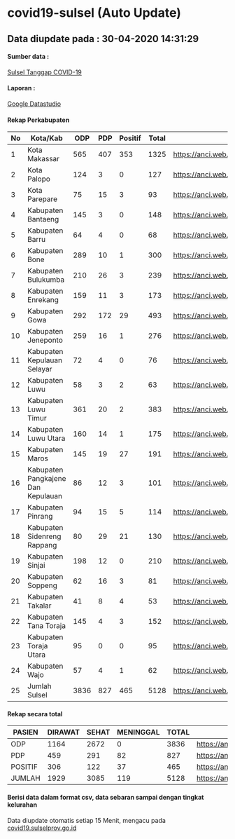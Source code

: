 
# covid19-sulsel (Auto Update)

## Data diupdate pada : 30-04-2020 14:31:29

#### Sumber data :
[Sulsel Tanggap COVID-19](https://covid19.sulselprov.go.id)

#### Laporan :
[Google Datastudio](https://datastudio.google.com/s/uzrboX-8kow)

#### Rekap Perkabupaten 
|No|Kota/Kab|ODP|PDP|Positif|Total|Link|
| --- | --- | --- | --- | --- | --- | --- |
|1|Kota Makassar|565|407|353|1325|https://anci.web.id/cor/kota_makassar|
|2|Kota Palopo|124|3|0|127|https://anci.web.id/cor/kota_palopo|
|3|Kota Parepare|75|15|3|93|https://anci.web.id/cor/kota_parepare|
|4|Kabupaten Bantaeng|145|3|0|148|https://anci.web.id/cor/kabupaten_bantaeng|
|5|Kabupaten Barru|64|4|0|68|https://anci.web.id/cor/kabupaten_barru|
|6|Kabupaten Bone|289|10|1|300|https://anci.web.id/cor/kabupaten_bone|
|7|Kabupaten Bulukumba|210|26|3|239|https://anci.web.id/cor/kabupaten_bulukumba|
|8|Kabupaten Enrekang|159|11|3|173|https://anci.web.id/cor/kabupaten_enrekang|
|9|Kabupaten Gowa|292|172|29|493|https://anci.web.id/cor/kabupaten_gowa|
|10|Kabupaten Jeneponto|259|16|1|276|https://anci.web.id/cor/kabupaten_jeneponto|
|11|Kabupaten Kepulauan Selayar|72|4|0|76|https://anci.web.id/cor/kabupaten_kepulauan_selayar|
|12|Kabupaten Luwu|58|3|2|63|https://anci.web.id/cor/kabupaten_luwu|
|13|Kabupaten Luwu Timur|361|20|2|383|https://anci.web.id/cor/kabupaten_luwu_timur|
|14|Kabupaten Luwu Utara|160|14|1|175|https://anci.web.id/cor/kabupaten_luwu_utara|
|15|Kabupaten Maros|145|19|27|191|https://anci.web.id/cor/kabupaten_maros|
|16|Kabupaten Pangkajene Dan Kepulauan|86|12|3|101|https://anci.web.id/cor/kabupaten_pangkajene_dan_kepulauan|
|17|Kabupaten Pinrang|94|15|5|114|https://anci.web.id/cor/kabupaten_pinrang|
|18|Kabupaten Sidenreng Rappang|80|29|21|130|https://anci.web.id/cor/kabupaten_sidenreng_rappang|
|19|Kabupaten Sinjai|198|12|0|210|https://anci.web.id/cor/kabupaten_sinjai|
|20|Kabupaten Soppeng|62|16|3|81|https://anci.web.id/cor/kabupaten_soppeng|
|21|Kabupaten Takalar|41|8|4|53|https://anci.web.id/cor/kabupaten_takalar|
|22|Kabupaten Tana Toraja|145|4|3|152|https://anci.web.id/cor/kabupaten_tana_toraja|
|23|Kabupaten Toraja Utara|95|0|0|95|https://anci.web.id/cor/kabupaten_toraja_utara|
|24|Kabupaten Wajo|57|4|1|62|https://anci.web.id/cor/kabupaten_wajo|
|25|Jumlah Sulsel|3836|827|465|5128|https://anci.web.id/cor/jumlah_sulsel|

#### Rekap secara total

| PASIEN | DIRAWAT | SEHAT | MENINGGAL | TOTAL | LINK |
| ---- | -------- | ---- | ---- |  ---- | ---- |
| ODP | 1164 | 2672 | 0 | 3836 | https://anci.web.id/cor/odp_detail.html |
| PDP | 459 | 291 | 82 | 827 | https://anci.web.id/cor/pdp_detail.html |
| POSITIF | 306 | 122 | 37 | 465 | https://anci.web.id/cor/positif_detail.html |
| JUMLAH | 1929 | 3085 | 119 | 5128 | https://anci.web.id/cor/jumlah_sulsel/ |

 
#### Berisi data dalam format csv, data sebaran sampai dengan tingkat kelurahan

Data diupdate otomatis setiap 15 Menit, mengacu pada [covid19.sulselprov.go.id](https://covid19.sulselprov.go.id)

